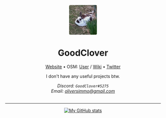 <div align="center">
    <img src="Summer.jpg" height="96px" style="border-radius: 4px;" title="A picture of my rabbit Summer being a loaf"/>
    <h1>GoodClover</h1>
    <p>
        <a id="Website" href="https://goodclover.xyz">Website</a>
        •
        <span>
            OSM:
            <a id="OSM User" href="https://www.openstreetmap.org/user/GoodClover">User</a>
            /
            <a id="OSM Wiki" href="https://wiki.openstreetmap.org/wiki/User:GoodClover">Wiki</a>
        </span>
        •
        <a id="Twitter" href="https://twitter.com/_GoodClover_">Twitter</a>
    </p>
    <p>I don't have any useful projects btw.</p>
    <address>
        <label for="Discord">Discord:</label>
        <code id="Discord">GoodClover#5275</code>
        <br/>
        <label for="Email">Email:</label>
        <a id="Email" href="mailto:oliversimmo@gmail.com">oliversimmo@gmail.com</a>
    </address>
    <br/><hr/>
    <a href="https://github.com/anuraghazra/github-readme-stats">
        <img height="128px" src="https://github-readme-stats.vercel.app/api?username=GoodClover&theme=dark" alt="My GitHub stats"/>
    </a>
</div>

